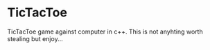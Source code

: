 # TicTacToe
TicTacToe game against computer in c++.
This is not anyhting worth stealing but enjoy...
